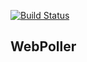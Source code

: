 [![Build Status](https://travis-ci.org/ovainola/website_poller.svg?branch=master)](https://travis-ci.org/ovainola/website_poller)


## WebPoller
